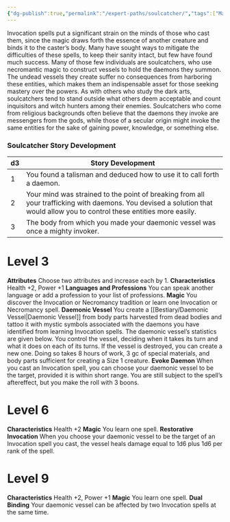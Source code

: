```yaml
---
{"dg-publish":true,"permalink":"/expert-paths/soulcatcher/","tags":["Magic"]}
---
```


Invocation spells put a significant strain on the minds of those who cast them, since the magic draws forth the essence of another creature and binds it to the caster’s body. Many have sought ways to mitigate the difficulties of these spells, to keep their sanity intact, but few have found much success. Many of those few individuals are soulcatchers, who use necromantic magic to construct vessels to hold the daemons they summon. The undead vessels they create suffer no consequences from harboring these entities, which makes them an indispensable asset for those seeking mastery over the powers.
As with others who study the dark arts, soulcatchers tend to stand outside what others deem acceptable and count inquisitors and witch hunters among their enemies. Soulcatchers who come from religious backgrounds often believe that the daemons they invoke are messengers from the gods, while those of a secular origin might invoke the same entities for the sake of gaining power, knowledge, or something else.
### Soulcatcher Story Development

| d3  | Story Development                                                                                                                                                          |
| --- | -------------------------------------------------------------------------------------------------------------------------------------------------------------------------- |
| 1   | You found a talisman and deduced how to use it to call forth a daemon.                                                                                                     |
| 2   | Your mind was strained to the point of breaking from all your trafficking with daemons. You devised a solution that would allow you to control these entities more easily. |
| 3   | The body from which you made your daemonic vessel was once a mighty invoker.                                                                                               |
# Level 3
**Attributes** Choose two attributes and increase each by 1.
**Characteristics** Health +2, Power +1
**Languages and Professions** You can speak another language or add a profession to your list of professions.
**Magic** You discover the Invocation or Necromancy tradition or learn one Invocation or Necromancy spell.
**Daemonic Vessel** You create a [[Bestiary/Daemonic Vessel\|Daemonic Vessel]] from body parts harvested from dead bodies and tattoo it with mystic symbols associated with the daemons you have identified from learning Invocation spells. The daemonic vessel’s statistics are given below. You control the vessel, deciding when it takes its turn and what it does on each of its turns.
If the vessel is destroyed, you can create a new one. Doing so takes 8 hours of work, 3 gc of special materials, and body parts sufficient for creating a Size 1 creature.
**Evoke Daemon** When you cast an Invocation spell, you can choose your daemonic vessel to be the target, provided it is within short range. You are still subject to the spell’s aftereffect, but you make the roll with 3 boons.
# Level 6
**Characteristics** Health +2
**Magic** You learn one spell.
**Restorative Invocation** When you choose your daemonic vessel to be the target of an Invocation spell you cast, the vessel heals damage equal to 1d6 plus 1d6 per rank of the spell.
# Level 9
**Characteristics** Health +2, Power +1
**Magic** You learn one spell.
**Dual Binding** Your daemonic vessel can be affected by two Invocation spells at the same time.